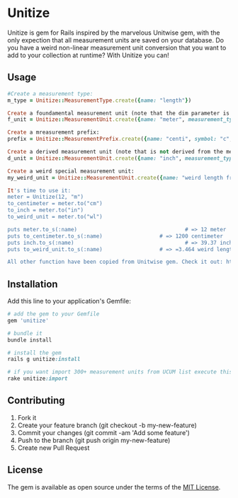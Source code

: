 # Unitize
Unitize is gem for Rails inspired by the marvelous Unitwise gem, with the only expection that all measurement units are saved on your database. 
Do you have a weird non-linear measurement unit conversion that you want to add to your collection at runtime? With Unitize you can!

## Usage

```ruby
#Create a measurement type:
m_type = Unitize::MeasurementType.create({name: "length"})

Create a foundamental measurement unit (note that the dim parameter is only for foundamental measurement units): 
f_unit = Unitize::MeasurementUnit.create({name: "meter", measurement_type: m_type, code: "m", symbol: "m", dim: "M"})

Create a mreasurement prefix:
prefix = Unitize::MeasurementPrefix.create({name: "centi", symbol: "c", code: "c", scalar: "0.01"})

Create a derived measurement unit (note that is not derived from the meter, m, but from the centimeter, cm):
d_unit = Unitize::MeasurementUnit.create({name: "inch", measurement_type: m_type, code: "in", symbol: "inch", scale_value: "2.539998", scale_unit_code: "cm"})

Create a weird special measurement unit:
my_weird_unit = Unitize::MeasurementUnit.create({name: "weird length from meter", measurement_type: m_type, code: "wl", symbol: "wl", scale_value: "1", scale_unit_code: "m", scale_function_from: "pow(x,2)", scale_function_to: "sqrt(x)", special: true})

It's time to use it:
meter = Unitize(12, "m")
to_centimeter = meter.to("cm")
to_inch = meter.to("in")
to_weird_unit = meter.to("wl")

puts meter.to_s(:name) 									# => 12 meter
puts to_centimeter.to_s(:name) 					# => 1200 centimeter
puts inch.to_s(:name) 									# => 39.37 inch
puts to_weird_unit.to_s(:name) 					# => =3.464 weird length from meter

All other function have been copied from Unitwise gem. Check it out: https://github.com/joshwlewis/unitwise
```

## Installation
Add this line to your application's Gemfile:

```ruby
# add the gem to your Gemfile
gem 'unitize'

# bundle it
bundle install

# install the gem
rails g unitize:install

# if you want import 300+ measurement units from UCUM list execute this command too:
rake unitize:import
```

## Contributing
1. Fork it
2. Create your feature branch (git checkout -b my-new-feature)
3. Commit your changes (git commit -am 'Add some feature')
4. Push to the branch (git push origin my-new-feature)
5. Create new Pull Request

## License
The gem is available as open source under the terms of the [MIT License](http://opensource.org/licenses/MIT).
